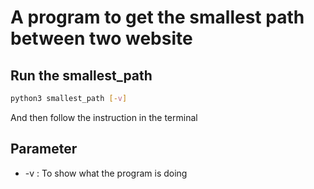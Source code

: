 # A program to get the smallest path between two website

## Run the smallest_path

```sh
python3 smallest_path [-v]
```

 And then follow the instruction in the terminal

## Parameter
 * -v : To show what the program is doing
